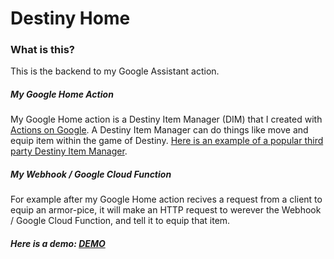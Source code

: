 # Destiny Home


### What is this?
This is the backend to my Google Assistant action. 

##### My Google Home Action
My Google Home action is a Destiny Item Manager (DIM) that I created with [Actions on Google](https://console.actions.google.com). A Destiny Item Manager can do things like move and equip item within the game of Destiny. [Here is an example of a popular third party Destiny Item Manager](https://app.destinyitemmanager.com/).  

##### My Webhook / Google Cloud Function
For example after my Google Home action recives a request from a client to equip an armor-pice, it will make an HTTP request to werever the Webhook / Google Cloud Function, and tell it to equip that item.

##### Here is a demo: [DEMO](https://www.youtube.com/watch?v=AVmXYsVYa-E)
